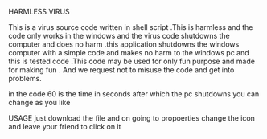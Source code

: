 HARMLESS VIRUS

This is a virus source code written in shell script .This is harmless and the code only works in the windows and the virus code shutdowns the computer and does no harm .this application shutdowns the windows computer with a simple code and makes no harm to the windows pc and this is tested code .This code may be used for only fun purpose and made for making fun . And we request not to misuse the code and get into problems. 

in the code 60 is the time in seconds after which the pc shutdowns you can change as you like

USAGE
just download the file and on going to propoerties change the icon and leave your friend to click on it
